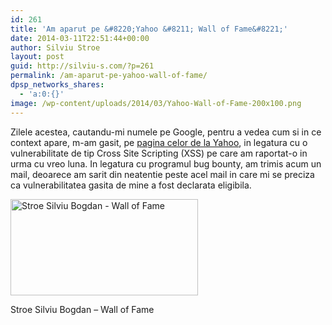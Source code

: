 ```yaml
---
id: 261
title: 'Am aparut pe &#8220;Yahoo &#8211; Wall of Fame&#8221;'
date: 2014-03-11T22:51:44+00:00
author: Silviu Stroe
layout: post
guid: http://silviu-s.com/?p=261
permalink: /am-aparut-pe-yahoo-wall-of-fame/
dpsp_networks_shares:
  - 'a:0:{}'
image: /wp-content/uploads/2014/03/Yahoo-Wall-of-Fame-200x100.png
---
```

Zilele acestea, cautandu-mi numele pe Google, pentru a vedea cum si in ce context apare, m-am gasit, pe <a title="Yahoo! Wall of Fame" href="http://bugbounty.yahoo.com/security_wall.html" target="_blank">pagina celor de la Yahoo</a>, in legatura cu o vulnerabilitate de tip Cross Site Scripting (XSS) pe care am raportat-o in urma cu vreo luna. In legatura cu programul bug bounty, am trimis acum un mail, deoarece am sarit din neatentie peste acel mail in care mi se preciza ca vulnerabilitatea gasita de mine a fost declarata eligibila.

<div id="attachment_262" style="width: 310px" class="wp-caption alignnone">
  <a href="http://silviu-s.com/wp-content/uploads/2014/03/Yahoo-Wall-of-Fame.png"><img class="size-medium wp-image-262" alt="Stroe Silviu Bogdan - Wall of Fame" src="http://silviu-s.com/wp-content/uploads/2014/03/Yahoo-Wall-of-Fame-300x154.png" width="300" height="154" srcset="https://silviu-s.com/wp-content/uploads/2014/03/Yahoo-Wall-of-Fame-300x154.png 300w, https://silviu-s.com/wp-content/uploads/2014/03/Yahoo-Wall-of-Fame-1024x526.png 1024w, https://silviu-s.com/wp-content/uploads/2014/03/Yahoo-Wall-of-Fame.png 1366w" sizes="(max-width: 300px) 100vw, 300px" /></a>
  
  <p class="wp-caption-text">
    Stroe Silviu Bogdan &#8211; Wall of Fame
  </p>
</div>